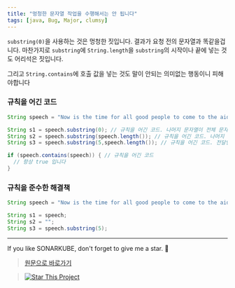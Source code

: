 ```yaml
---
title: "멍청한 문자열 작업을 수행해서는 안 됩니다"
tags: [java, Bug, Major, clumsy]
---
```


`substring(0)`을 사용하는 것은 멍청한 짓입니다.
결과가 요청 전의 문자열과 똑같을겁니다.
마찬가지로 `substring`에 `String.length`을 `substring`의 시작이나 끝에 넣는 것도 어리석은 짓입니다.

그리고 `String.contains`에 호출 값을 넣는 것도 말이 안되는 의미없는 행동이니 피해야합니다

### 규칙을 어긴 코드

```java
String speech = "Now is the time for all good people to come to the aid of their country.";

String s1 = speech.substring(0); // 규칙을 어긴 코드. 나머지 문자열이 전체 문자열입니다
String s2 = speech.substring(speech.length()); // 규칙을 어긴 코드. 나머지 문자열이 "" 입니다
String s3 = speech.substring(5,speech.length()); // 규칙을 어긴 코드. 전달인자가 1개인 버전을 사용하는게 낫습니다

if (speech.contains(speech)) { // 규칙을 어긴 코드
  // 항상 true 입니다
}
```

### 규칙을 준수한 해결책

```java
String speech = "Now is the time for all good people to come to the aid of their country.";

String s1 = speech;
String s2 = "";
String s3 = speech.substring(5);
```

---

If you like SONARKUBE, don't forget to give me a star. :star2:

> [원문으로 바로가기](https://rules.sonarsource.com/java/tag/clumsy/RSPEC-2121)

> [![Star This Project](https://img.shields.io/github/stars/kantabile/sonarkube.svg?label=Stars&style=social)](https://github.com/kantabile/sonarkube)
